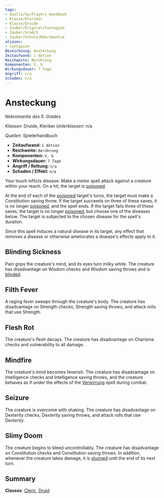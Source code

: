 ```yaml
---
tags:
- Quelle/5e/Players_Handbook
- Klasse/Kleriker
- Klasse/Druide
- Zauber/Original/Contagion
- Zauber/Grad/5
- Zauber/Schule/Nekromantie
aliases:
- Contagion
Bezeichnung: Ansteckung
Zeitaufwand: 1 Aktion
Reichweite: Berührung
Komponenten: V, G
Wirkungsdauer: 7 Tage
Angriff: n/a
Schaden: n/a
---
```

# Ansteckung
_Nekromantie des 5. Grades_

_Klassen:_ Druide, Kleriker
_Unterklassen:_  n/a

_Quellen:_ Spielerhandbuch

- **Zeitaufwand:** `1 Aktion`
- **Reichweite:** `Berührung`
- **Komponenten:** `V, G`
- **Wirkungsdauer:** `7 Tage`
- **Angriff / Rettung:** `n/a`
- **Schaden / Effekt:**  `n/a`

Your touch inflicts disease. Make a melee spell attack against a creature within your reach. On a hit, the target is [poisoned](rules/conditions.md#poisoned).

At the end of each of the [poisoned](rules/conditions.md#poisoned) target's turns, the target must make a Constitution saving throw. If the target succeeds on three of these saves, it is no longer [poisoned](rules/conditions.md#poisoned), and the spell ends. If the target fails three of these saves, the target is no longer [poisoned](rules/conditions.md#poisoned), but choose one of the diseases below. The target is subjected to the chosen disease for the spell's duration.

Since this spell induces a natural disease in its target, any effect that removes a disease or otherwise ameliorates a disease's effects apply to it.

## Blinding Sickness

Pain grips the creature's mind, and its eyes turn milky white. The creature has disadvantage on Wisdom checks and Wisdom saving throws and is [blinded](rules/conditions.md#blinded).

## Filth Fever

A raging fever sweeps through the creature's body. The creature has disadvantage on Strength checks, Strength saving throws, and attack rolls that use Strength.

## Flesh Rot

The creature's flesh decays. The creature has disadvantage on Charisma checks and vulnerability to all damage.

## Mindfire

The creature's mind becomes feverish. The creature has disadvantage on Intelligence checks and Intelligence saving throws, and the creature behaves as if under the effects of the [Verwirrung](Verwirrung.md) spell during combat.

## Seizure

The creature is overcome with shaking. The creature has disadvantage on Dexterity checks, Dexterity saving throws, and attack rolls that use Dexterity.

## Slimy Doom

The creature begins to bleed uncontrollably. The creature has disadvantage on Constitution checks and Constitution saving throws. In addition, whenever the creature takes damage, it is [stunned](rules/conditions.md#stunned) until the end of its next turn.

## Summary

**Classes**: [Cleric](../Klassen/Kleriker.md), [Druid](Dungeons%20&%20Dragons/Wikipedia%20der%20Vergessenen%20Reiche/Kompendium%20der%20Vergessenen%20Reiche/Klassen/druid.md)